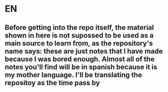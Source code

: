 # EN
## Before getting into the repo itself, the material shown in here is not supossed to be used as a main source to learn from, as the repository's name says: these are just notes that I have made because I was bored enough. Almost all of the notes you'll find will be in spanish because it is my mother language. I'll be translating the repositoy as the time pass by
